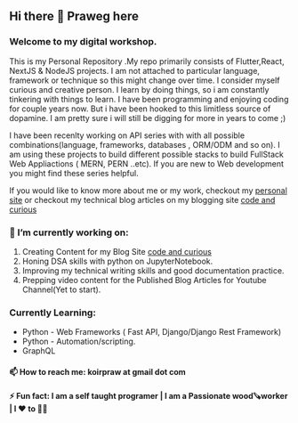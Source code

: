 ## Hi there 👋 Praweg here

### Welcome to my digital workshop.
This is my Personal Repository .My repo  primarily consists of Flutter,React, NextJS & NodeJS projects.
I am not attached to particular language, framework or technique so this might change over time.
I consider myself curious and creative person. I learn by doing things, so i am constantly tinkering with things to learn.
I have been programming and enjoying coding for couple years now. But i have been hooked to this limitless source of dopamine. I am pretty sure i will still be digging for more in years to come ;)

I have been recenlty working on API series with with all possible combinations(language, frameworks, databases , ORM/ODM and so on). I am using these projects to build different possible stacks to build FullStack Web Appliactions ( MERN, PERN ..etc). If you are new to Web development you might find these series helpful.

If you would like to know more about me or my work, checkout my [personal site](prawegko.dev) or checkout my technical blog articles on my blogging site [code and curious](codeandcurious.com)

### 🔭 I’m currently working on: 
   1) Creating Content for my Blog Site [code and curious](codeandcurious.com)
   2) Honing DSA skills with python on JupyterNotebook.
   3) Improving my technical writing skills and good documentation practice.
   4) Prepping video content for the Published Blog Articles for Youtube Channel(Yet to start).

### Currently Learning:
- Python - Web Frameworks ( Fast API, Django/Django Rest Framework)
- Python - Automation/scripting.
- GraphQL



#### 📫 How to reach me: koirpraw at gmail dot com

#### ⚡ Fun fact: I am a self taught programer | I am a Passionate wood🪚worker | I ❤️ to 🏃🏽

